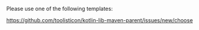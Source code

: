 Please use one of the following templates:

https://github.com/toolisticon/kotlin-lib-maven-parent/issues/new/choose
